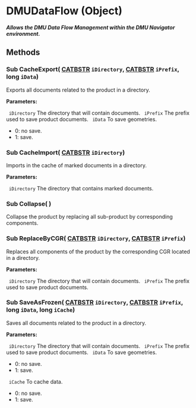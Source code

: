 # DMUDataFlow (Object)

**_Allows the DMU Data Flow Management within the DMU Navigator environment._**

## Methods

### Sub **CacheExport**( [CATBSTR](../System/typedef_CATBSTR_8129.md)  `iDirectory`,  [CATBSTR](../System/typedef_CATBSTR_8129.md)  `iPrefix`,  long  `iData`)

Exports all documents related to the product in a directory.

**Parameters:**

` iDirectory`      The directory that will contain documents.
` iPrefix`      The prefix used to save product documents.
` iData`      To save geometries.

  * 0: no save.
  * 1: save.

### Sub **CacheImport**( [CATBSTR](../System/typedef_CATBSTR_8129.md)  `iDirectory`)

Imports in the cache of marked documents in a directory.

**Parameters:**

` iDirectory`      The directory that contains marked documents.

### Sub **Collapse**( )

Collapse the product by replacing all sub-product by corresponding components.  
### Sub **ReplaceByCGR**( [CATBSTR](../System/typedef_CATBSTR_8129.md)  `iDirectory`,  [CATBSTR](../System/typedef_CATBSTR_8129.md)  `iPrefix`)

Replaces all components of the product by the corresponding CGR located in a directory.

**Parameters:**

` iDirectory`      The directory that will contain documents.
` iPrefix`      The prefix used to save product documents.

### Sub **SaveAsFrozen**( [CATBSTR](../System/typedef_CATBSTR_8129.md)  `iDirectory`,  [CATBSTR](../System/typedef_CATBSTR_8129.md)  `iPrefix`,  long  `iData`,  long  `iCache`)

Saves all documents related to the product in a directory.

**Parameters:**

` iDirectory`      The directory that will contain documents.
` iPrefix`      The prefix used to save product documents.
` iData`      To save geometries.

  * 0: no save.
  * 1: save.

` iCache`      To cache data.

  * 0: no save.
  * 1: save.